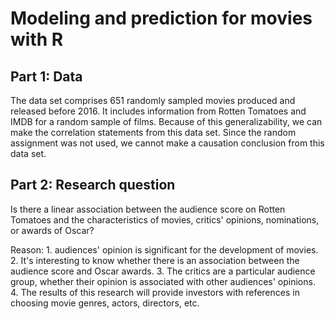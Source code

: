 # Modeling and prediction for movies with R

## Part 1: Data
The data set comprises 651 randomly sampled movies produced and released before 2016. It includes information from Rotten Tomatoes and IMDB for a random sample of films. Because of this generalizability, we can make the correlation statements from this data set. Since the random assignment was not used, we cannot make a causation conclusion from this data set.

## Part 2: Research question
Is there a linear association between the audience score on Rotten Tomatoes and the characteristics of movies, critics' opinions, nominations, or awards of Oscar?

Reason: 1. audiences' opinion is significant for the development of movies.
        2. It's interesting to know whether there is an association between the audience score and Oscar awards.
        3. The critics are a particular audience group, whether their opinion is associated with other audiences' opinions.
        4. The results of this research will provide investors with references in choosing movie genres, actors, directors, etc.
